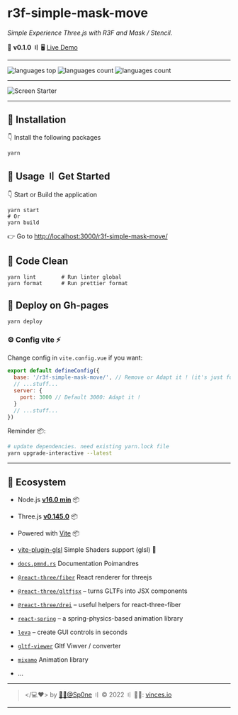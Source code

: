 # r3f-simple-mask-move

_Simple Experience Three.js with R3F and Mask / Stencil._

🧪 **v0.1.0** **〢** 🖥 [Live Demo](https://sp0ne.github.io/r3f-simple-mask-move/)

---

![languages top](https://img.shields.io/github/languages/top/Sp0ne/r3f-simple-mask-move?color=56BEB8)
![languages count](https://img.shields.io/github/languages/count/Sp0ne/r3f-simple-mask-move?color=56BEB8)
![languages count](https://img.shields.io/github/last-commit/Sp0ne/r3f-simple-mask-move?color=56BEB8)

---

![Screen Starter](public/screenshots/r3f-mask-mouse.gif)

---

## 💾 Installation

👇 Install the following packages

```shell
yarn
```

## 🥑 Usage 〢 Get Started

👇 Start or Build the application

```shell
yarn start
# Or
yarn build
```

👉 Go to [http://localhost:3000/r3f-simple-mask-move/](http://localhost:3000/r3f-simple-mask-move/)

## 💾 Code Clean

```shell
yarn lint        # Run linter global
yarn format      # Run prettier format
```

## 🚀 Deploy on Gh-pages

```shell
yarn deploy
```

### ⚙️ Config vite ⚡

Change config in `vite.config.vue` if you want:

```javascript
export default defineConfig({
  base: '/r3f-simple-mask-move/', // Remove or Adapt it ! (it's just for GH-PAGES)
  // ...stuff...
  server: {
    port: 3000 // Default 3000: Adapt it !
  }
  // ...stuff...
})
```

Reminder 📦:

```bash
# update dependencies. need existing yarn.lock file
yarn upgrade-interactive --latest
```

---

## 💾 Ecosystem

- Node.js [**v16.0 min**](https://nodejs.org/en/) 📦
- Three.js [**v0.145.0**](https://github.com/mrdoob/three.js/) 📦
- Powered with [Vite](https://vite.dev/) 📦
- [vite-plugin-glsl](https://github.com/UstymUkhman/vite-plugin-glsl) Simple Shaders support (glsl) 🎨
- [`docs.pmnd.rs`](https://docs.pmnd.rs/) Documentation Poimandres
- [`@react-three/fiber`](https://github.com/pmndrs/react-three-fiber) React renderer for threejs
- [`@react-three/gltfjsx`](https://github.com/pmndrs/gltfjsx) &ndash; turns GLTFs into JSX components
- [`@react-three/drei`](https://github.com/pmndrs/drei) &ndash; useful helpers for react-three-fiber
- [`react-spring`](https://github.com/pmndrs/react-spring) &ndash; a spring-physics-based animation library
- [`leva`](https://github.com/pmndrs/leva) &ndash; create GUI controls in seconds
- [`gltf-viewer`](https://gltf.pmnd.rs/) Gltf Viwver / converter
- [`mixamo`](https://www.mixamo.com) Animation library

- ...

---

> </💻❤> by [🧙‍♂@Sp0ne][vinces-git] 〢 © 2022 〢 **👋🏻**: [vinces.io][vinces]

---

[vinces]: https://vinces.io
[vinces-git]: https://github.com/Sp0ne
